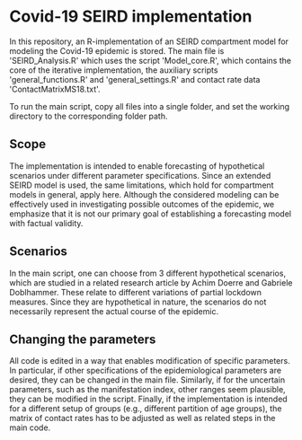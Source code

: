 # Covid-19 SEIRD implementation

In this repository, an R-implementation of an SEIRD compartment model for modeling the Covid-19 epidemic is stored. The main file is 'SEIRD_Analysis.R' which uses the script 'Model_core.R', which contains the core of the iterative implementation, the auxiliary scripts 'general_functions.R' and 'general_settings.R' and contact rate data 'ContactMatrixMS18.txt'.

To run the main script, copy all files into a single folder, and set the working directory to the corresponding folder path.




## Scope

The implementation is intended to enable forecasting of hypothetical scenarios under different parameter specifications. Since an extended SEIRD model is used, the same limitations, which hold for compartment models in general, apply here. Although the considered modeling can be effectively used in investigating possible outcomes of the epidemic, we emphasize that it is not our primary goal of establishing a forecasting model with factual validity.



## Scenarios

In the main script, one can choose from 3 different hypothetical scenarios, which are studied in a related research article by Achim Doerre and Gabriele Doblhammer. These relate to different variations of partial lockdown measures. Since they are hypothetical in nature, the scenarios do not necessarily represent the actual course of the epidemic.




## Changing the parameters

All code is edited in a way that enables modification of specific parameters. In particular, if other specifications of the epidemiological parameters are desired, they can be changed in the main file. Similarly, if for the uncertain parameters, such as the manifestation index, other ranges seem plausible, they can be modified in the script. Finally, if the implementation is intended for a different setup of groups (e.g., different partition of age groups), the matrix of contact rates has to be adjusted as well as related steps in the main code.
